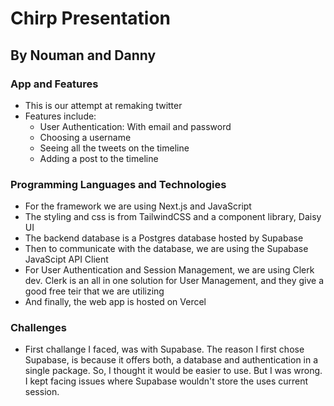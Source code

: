 # Chirp Presentation
## By Nouman and Danny

### App and Features
 - This is our attempt at remaking twitter
 - Features include:
    - User Authentication: With email and password
    - Choosing a username
    - Seeing all the tweets on the timeline
    - Adding a post to the timeline

### Programming Languages and Technologies
- For the framework we are using Next.js and JavaScript
- The styling and css is from TailwindCSS and a component library, Daisy UI
- The backend database is a Postgres database hosted by Supabase
- Then to communicate with the database, we are using the Supabase JavaScipt API Client
- For User Authentication and Session Management, we are using Clerk dev. Clerk is an all in one solution for User Management, and they give a good free teir that we are utilizing
- And finally, the web app is hosted on Vercel

### Challenges
- First challange I faced, was with Supabase. The reason I first chose Supabase, is because it offers both, a database and authentication in a single package. So, I thought it would be easier to use. But I was wrong. I kept facing issues where Supabase wouldn't store the uses current session.
